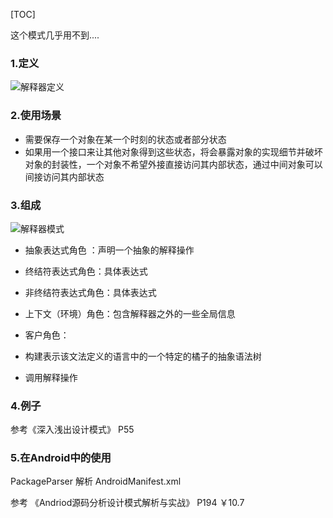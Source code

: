 [TOC]

这个模式几乎用不到....

### 1.定义



![解释器定义](https://github.com/sparkfengbo/AndroidNotes/blob/master/PictureRes/SJMS/%E8%A7%A3%E9%87%8A%E5%99%A8%E6%A8%A1%E5%BC%8F%E5%AE%9A%E4%B9%89%E4%B8%8E%E7%BB%93%E6%9E%84.png?raw=true)

### 2.使用场景

- 需要保存一个对象在某一个时刻的状态或者部分状态
- 如果用一个接口来让其他对象得到这些状态，将会暴露对象的实现细节并破坏对象的封装性，一个对象不希望外接直接访问其内部状态，通过中间对象可以间接访问其内部状态


### 3.组成

![解释器模式](https://github.com/sparkfengbo/AndroidNotes/blob/master/PictureRes/SJMS/%E8%A7%A3%E9%87%8A%E5%99%A8%E7%BB%93%E6%9E%84.png?raw=true)

- 抽象表达式角色 ：声明一个抽象的解释操作
- 终结符表达式角色：具体表达式
- 非终结符表达式角色：具体表达式
- 上下文（环境）角色：包含解释器之外的一些全局信息
- 客户角色：

 - 构建表示该文法定义的语言中的一个特定的橘子的抽象语法树
 - 调用解释操作


### 4.例子

参考《深入浅出设计模式》 P55


### 5.在Android中的使用

PackageParser 解析 AndroidManifest.xml

参考 《Andriod源码分析设计模式解析与实战》 P194 ￥10.7
